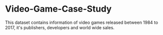 # Video-Game-Case-Study

This dataset contains information of video games released between 1984 to 2017, it's publishers, developers and world wide sales.
